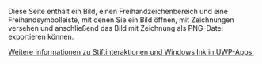 ﻿Diese Seite enthält ein Bild, einen Freihandzeichenbereich und eine Freihandsymbolleiste, mit denen Sie ein Bild öffnen, mit Zeichnungen versehen und anschließend das Bild mit Zeichnung als PNG-Datei exportieren können.
 
[Weitere Informationen zu Stiftinteraktionen und Windows Ink in UWP-Apps.](https://docs.microsoft.com//windows/uwp/design/input/pen-and-stylus-interactions)
